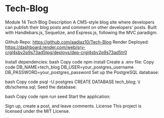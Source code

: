 # Tech-Blog
Module 14
Tech Blog
Description
A CMS-style blog site where developers can publish their blog posts and comment on other developers' posts. Built with Handlebars.js, Sequelize, and Express.js, following the MVC paradigm.

Github Repo: https://github.com/aadiaz10/Tech-Blog
Render Deployed: https://dashboard.render.com/web/srv-crgl4sbv2p9s73ad5tpg/deploys/dep-crgl4sbv2p9s73ad5tr0

Install dependencies:
bash
Copy code
npm install
Create a .env file:
Copy code
DB_NAME=tech_blog
DB_USER=your_postgres_username
DB_PASSWORD=your_postgres_password
Set up the PostgreSQL database:

bash
Copy code
psql -U postgres
CREATE DATABASE tech_blog;
\i db/schema.sql;
Seed the database:

bash
Copy code
npm run seed
Start the application:

Sign up, create a post, and leave comments.
License
This project is licensed under the MIT License.
